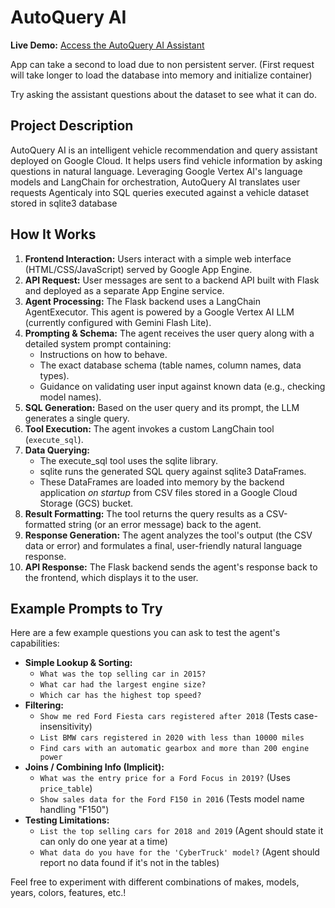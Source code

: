 # AutoQuery AI

**Live Demo:** [Access the AutoQuery AI Assistant](https://autoquery-472902.ue.r.appspot.com/)

App can take a second to load due to non persistent server. (First request will take longer to load the database into memory and initialize container)

Try asking the assistant questions about the dataset to see what it can do.

## Project Description

AutoQuery AI is an intelligent vehicle recommendation and query assistant deployed on Google Cloud. It helps users find vehicle information by asking questions in natural language. Leveraging Google Vertex AI's language models and LangChain for orchestration, AutoQuery AI translates user requests Agenticaly into SQL queries executed against a vehicle dataset stored in sqlite3 database

## How It Works

1.  **Frontend Interaction:** Users interact with a simple web interface (HTML/CSS/JavaScript) served by Google App Engine.
2.  **API Request:** User messages are sent to a backend API built with Flask and deployed as a separate App Engine service.
3.  **Agent Processing:** The Flask backend uses a LangChain AgentExecutor. This agent is powered by a Google Vertex AI LLM (currently configured with Gemini Flash Lite).
4.  **Prompting & Schema:** The agent receives the user query along with a detailed system prompt containing:
    * Instructions on how to behave.
    * The exact database schema (table names, column names, data types).
    * Guidance on validating user input against known data (e.g., checking model names).
5.  **SQL Generation:** Based on the user query and its prompt, the LLM generates a single query.
6.  **Tool Execution:** The agent invokes a custom LangChain tool (`execute_sql`).
7.  **Data Querying:**
    * The execute_sql tool uses the sqlite library.
    * sqlite runs the generated SQL query against sqlite3 DataFrames.
    * These DataFrames are loaded into memory by the backend application *on startup* from CSV files stored in a Google Cloud Storage (GCS) bucket.
8.  **Result Formatting:** The tool returns the query results as a CSV-formatted string (or an error message) back to the agent.
9.  **Response Generation:** The agent analyzes the tool's output (the CSV data or error) and formulates a final, user-friendly natural language response.
10. **API Response:** The Flask backend sends the agent's response back to the frontend, which displays it to the user.

## Example Prompts to Try

Here are a few example questions you can ask to test the agent's capabilities:

* **Simple Lookup & Sorting:**
    * `What was the top selling car in 2015?`
    * `What car had the largest engine size?`
    * `Which car has the highest top speed?`
* **Filtering:**
    * `Show me red Ford Fiesta cars registered after 2018` (Tests case-insensitivity)
    * `List BMW cars registered in 2020 with less than 10000 miles`
    * `Find cars with an automatic gearbox and more than 200 engine power`
* **Joins / Combining Info (Implicit):**
    * `What was the entry price for a Ford Focus in 2019?` (Uses `price_table`)
    * `Show sales data for the Ford F150 in 2016` (Tests model name handling "F150")
* **Testing Limitations:**
    * `List the top selling cars for 2018 and 2019` (Agent should state it can only do one year at a time)
    * `What data do you have for the 'CyberTruck' model?` (Agent should report no data found if it's not in the tables)

Feel free to experiment with different combinations of makes, models, years, colors, features, etc.!
